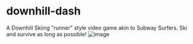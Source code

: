 # downhill-dash
A Downhill Skiing "runner" style video game akin to Subway Surfers. Ski  and survive as long as possible!
![image](https://github.com/erd96/downhill-dash/assets/95933774/0c8cf16d-bb63-4a3b-8235-10ebf30e4369)
